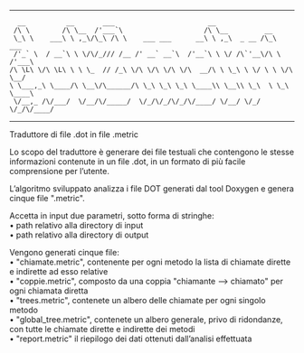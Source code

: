 *********************************************************************************************
	  __          __       ___                       __                         
	 /\ \        /\ \__  /'___`\                    /\ \__         __           
	 \_\ \    ___\ \ ,_\/\_\ /\ \    ___ ___      __\ \ ,_\  _ __ /\_\    ___   
	 /'_` \  / __`\ \ \/\/_/// /__ /' __` __`\  /'__`\ \ \/ /\`'__\/\ \  /'___\ 
	/\ \L\ \/\ \L\ \ \ \_  // /_\ \/\ \/\ \/\ \/\  __/\ \ \_\ \ \/ \ \ \/\ \__/ 
	\ \___,_\ \____/\ \__\/\______/\ \_\ \_\ \_\ \____\\ \__\\ \_\  \ \_\ \____\
	 \/__,_ /\/___/  \/__/\/_____/  \/_/\/_/\/_/\/____/ \/__/ \/_/   \/_/\/____/

*********************************************************************************************
Traduttore di file .dot in file .metric<br>

Lo scopo del traduttore è generare dei file testuali che contengono le stesse informazioni contenute in un file .dot, in un formato di più facile comprensione per l’utente. <br>

L’algoritmo sviluppato analizza i file DOT generati dal tool Doxygen e genera cinque file ".metric". <br>

Accetta in input due parametri, sotto forma di stringhe: <br>
• path relativo alla directory di input <br>
• path relativo alla directory di output <br>

Vengono generati cinque file: <br>
• "chiamate.metric", contenente per ogni metodo la lista di chiamate dirette e indirette ad esso relative <br>
• "coppie.metric", composto da una coppia "chiamante –> chiamato" per ogni chiamata diretta <br>
• "trees.metric", contenete un albero delle chiamate per ogni singolo metodo <br>
• "global_tree.metric", contenete un albero generale, privo di ridondanze, con tutte le chiamate dirette e indirette dei metodi <br>
• "report.metric" il riepilogo dei dati ottenuti dall’analisi effettuata <br>
